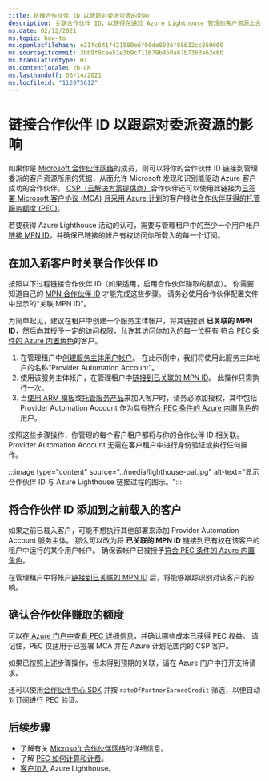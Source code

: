 ```yaml
---
title: 链接合作伙伴 ID 以跟踪对委派资源的影响
description: 关联合作伙伴 ID，以获得在通过 Azure Lighthouse 管理的客户资源上合作伙伴赚取的额度 (PEC)。
ms.date: 02/12/2021
ms.topic: how-to
ms.openlocfilehash: e21fc641f421580e6f00de8036f88632cc860060
ms.sourcegitcommit: 3bb9f8cee51e3b9c711679b460ab7b7363a62e6b
ms.translationtype: HT
ms.contentlocale: zh-CN
ms.lasthandoff: 06/14/2021
ms.locfileid: "112075612"
---
```

# <a name="link-your-partner-id-to-track-your-impact-on-delegated-resources"></a>链接合作伙伴 ID 以跟踪对委派资源的影响 

如果你是 [Microsoft 合作伙伴网络](https://partner.microsoft.com/)的成员，则可以将你的合作伙伴 ID 链接到管理委派的客户资源所用的凭据，从而允许 Microsoft 发现和识别能驱动 Azure 客户成功的合作伙伴。 [CSP（云解决方案提供商）](/partner-center/csp-overview)合作伙伴还可以使用此链接为[已签署 Microsoft 客户协议 (MCA)](/partner-center/confirm-customer-agreement) 且[采用 Azure 计划](/partner-center/azure-plan-get-started)的客户接收[合作伙伴获得的托管服务额度 (PEC)](/partner-center/partner-earned-credit)。

若要获得 Azure Lighthouse 活动的认可，需要与管理租户中的至少一个用户帐户[链接 MPN ID](../../cost-management-billing/manage/link-partner-id.md)，并确保已链接的帐户有权访问你所载入的每一个订阅。

## <a name="associate-your-partner-id-when-you-onboard-new-customers"></a>在加入新客户时关联合作伙伴 ID

按照以下过程链接合作伙伴 ID（如果适用，启用合作伙伴赚取的额度）。 你需要知道自己的 [MPN 合作伙伴 ID](/partner-center/partner-center-account-setup#locate-your-mpn-id) 才能完成这些步骤。 请务必使用合作伙伴配置文件中显示的“关联 MPN ID”。

为简单起见，建议在租户中创建一个服务主体帐户，将其链接到 **已关联的 MPN ID**，然后向其授予一定的访问权限，允许其访问你加入的每一位拥有 [符合 PEC 条件的 Azure 内置角色](/partner-center/azure-roles-perms-pec)的客户。

1. 在管理租户中[创建服务主体用户帐户](../../active-directory/develop/howto-authenticate-service-principal-powershell.md)。 在此示例中，我们将使用此服务主体帐户的名称“Provider Automation Account”。
1. 使用该服务主体帐户，在管理租户中[链接到已关联的 MPN ID](../../cost-management-billing/manage/link-partner-id.md#link-to-a-partner-id)。 此操作只需执行一次。
1. 当[使用 ARM 模板](onboard-customer.md)或[托管服务产品](publish-managed-services-offers.md)来加入客户时，请务必添加授权，其中包括 Provider Automation Account 作为具有[符合 PEC 条件的 Azure 内置角色](/partner-center/azure-roles-perms-pec)的用户。

按照这些步骤操作，你管理的每个客户租户都将与你的合作伙伴 ID 相关联。 Provider Automation Account 无需在客户租户中进行身份验证或执行任何操作。

:::image type="content" source="../media/lighthouse-pal.jpg" alt-text="显示合作伙伴 ID 与 Azure Lighthouse 链接过程的图示。":::

## <a name="add-your-partner-id-to-previously-onboarded-customers"></a>将合作伙伴 ID 添加到之前载入的客户

如果之前已载入客户，可能不想执行其他部署来添加 Provider Automation Account 服务主体。 那么可以改为将 **已关联的 MPN ID** 链接到已有权在该客户的租户中运行的某个用户帐户。 确保该帐户已被授予[符合 PEC 条件的 Azure 内置角色](/partner-center/azure-roles-perms-pec)。

在管理租户中将帐户[链接到已关联的 MPN ID](../../cost-management-billing/manage/link-partner-id.md#link-to-a-partner-id) 后，将能够跟踪识别对该客户的影响。

## <a name="confirm-partner-earned-credit"></a>确认合作伙伴赚取的额度

可以[在 Azure 门户中查看 PEC 详细信息](/partner-center/partner-earned-credit-explanation#azure-cost-management)，并确认哪些成本已获得 PEC 权益。 请记住，PEC 仅适用于已签署 MCA 并在 Azure 计划范围内的 CSP 客户。

如果已按照上述步骤操作，但未得到预期的关联，请在 Azure 门户中打开支持请求。

还可以使用[合作伙伴中心 SDK](/partner-center/develop/get-invoice-unbilled-consumption-lineitems) 并按 `rateOfPartnerEarnedCredit` 筛选，以便自动对订阅进行 PEC 验证。

## <a name="next-steps"></a>后续步骤

- 了解有关 [Microsoft 合作伙伴网络](/partner-center/mpn-overview)的详细信息。
- 了解 [PEC 如何计算和计费](/partner-center/partner-earned-credit-explanation)。
- [客户加入](onboard-customer.md) Azure Lighthouse。
